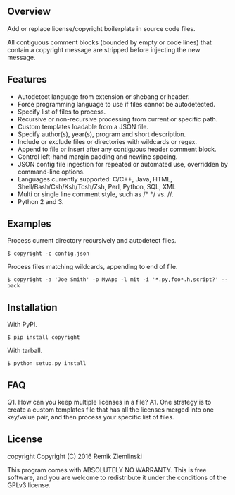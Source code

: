 ## Overview
Add or replace license/copyright boilerplate in source code files.

All contiguous comment blocks (bounded by empty or code lines) that contain a copyright message are stripped before injecting the new message.

## Features
* Autodetect language from extension or shebang or header.
* Force programming language to use if files cannot be autodetected.
* Specify list of files to process.
* Recursive or non-recursive processing from current or specific path.
* Custom templates loadable from a JSON file.
* Specify author(s), year(s), program and short description.
* Include or exclude files or directories with wildcards or regex.
* Append to file or insert after any contiguous header comment block.
* Control left-hand margin padding and newline spacing.
* JSON config file ingestion for repeated or automated use, overridden by command-line options.
* Languages currently supported: C/C++, Java, HTML, Shell/Bash/Csh/Ksh/Tcsh/Zsh, Perl, Python, SQL, XML
* Multi or single line comment style, such as /* */ vs. //.
* Python 2 and 3.

## Examples

Process current directory recursively and autodetect files.

    $ copyright -c config.json

Process files matching wildcards, appending to end of file.

    $ copyright -a 'Joe Smith' -p MyApp -l mit -i '*.py,foo*.h,script?' --back

## Installation

With PyPI.

    $ pip install copyright

With tarball.

    $ python setup.py install

## FAQ
Q1. How can you keep multiple licenses in a file?
A1. One strategy is to create a custom templates file that has all the licenses merged into one key/value pair, and then process your specific list of files.

## License
copyright Copyright (C) 2016 Remik Ziemlinski

This program comes with ABSOLUTELY NO WARRANTY. This is free software, and you are welcome to redistribute it under the conditions of the GPLv3 license.

